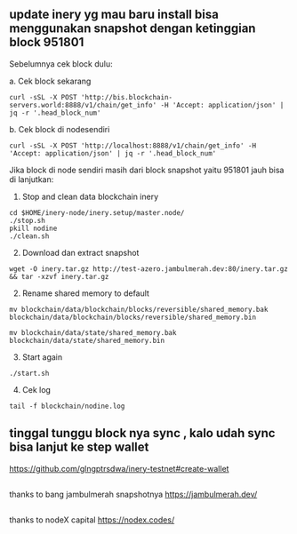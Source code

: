 ## update inery yg mau baru install bisa menggunakan snapshot dengan ketinggian block 951801

Sebelumnya cek block dulu:

a. Cek block sekarang

```
curl -sSL -X POST 'http://bis.blockchain-servers.world:8888/v1/chain/get_info' -H 'Accept: application/json' | jq -r '.head_block_num'

```
b. Cek block di nodesendiri
``` 
curl -sSL -X POST 'http://localhost:8888/v1/chain/get_info' -H 'Accept: application/json' | jq -r '.head_block_num'
```
Jika block di node sendiri masih dari block snapshot yaitu 951801 jauh bisa di lanjutkan:

1. Stop and clean data blockchain inery
```
cd $HOME/inery-node/inery.setup/master.node/
./stop.sh
pkill nodine
./clean.sh
```
2. Download dan extract snapshot
```
wget -O inery.tar.gz http://test-azero.jambulmerah.dev:80/inery.tar.gz && tar -xzvf inery.tar.gz
```
2. Rename shared memory to default
```
mv blockchain/data/blockchain/blocks/reversible/shared_memory.bak blockchain/data/blockchain/blocks/reversible/shared_memory.bin

mv blockchain/data/state/shared_memory.bak blockchain/data/state/shared_memory.bin
```
3. Start again
```
./start.sh
```

4. Cek log
```
tail -f blockchain/nodine.log
```

## tinggal tunggu block nya sync , kalo udah sync bisa lanjut ke step wallet
https://github.com/glngptrsdwa/inery-testnet#create-wallet

## 
thanks to bang jambulmerah snapshotnya https://jambulmerah.dev/
##
thanks to nodeX capital https://nodex.codes/
